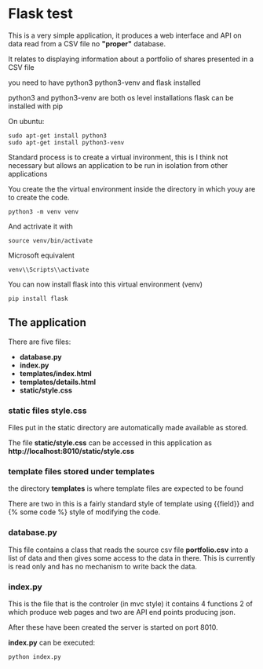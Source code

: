 # Flask test

This is a very simple application, it produces a web interface
and API on data read from a CSV file
no __"proper"__ database.

It relates to displaying information about a portfolio of shares
presented in a CSV file

you need to have python3 python3-venv and flask installed

python3 and python3-venv are both os level installations
flask can be installed with pip

On ubuntu:
```
sudo apt-get install python3
sudo apt-get install python3-venv
```

Standard process is to create a virtual invironment, this is I think not 
necessary but allows an application to be run in isolation from other
applications 

You create the the virtual environment inside the directory
in which youy are to create the code.

```
python3 -m venv venv
```

And actrivate it with
```
source venv/bin/activate
```
Microsoft equivalent

```
venv\\Scripts\\activate
```

You can now install flask into this virtual environment (venv)

```
pip install flask
```

## The application

There are five files:
* __database.py__ 
* __index.py__
* __templates/index.html__
* __templates/details.html__
* __static/style.css__

### static files style.css

Files put in the static directory are automatically made available
as stored.

The file __static/style.css__ can be accessed in this application
as __http://localhost:8010/static/style.css__

### template files stored under templates

the directory __templates__ is where template files are expected to be found

There are two in this is a fairly standard style of template using {{field}}
and {% some code %} style of modifying the code.

### database.py

This file contains a class that reads the source csv file
__portfolio.csv__ into a list of data and then gives some
access to the data in there. This is currently is read only 
and has no mechanism to write back the data.

### index.py

This is the file that is the controler (in mvc style) it contains
4 functions 2 of which produce web pages and two are
API end points producing json.

After these have been created the server is started on port 8010.

__index.py__ can be executed:

```
python index.py
```

